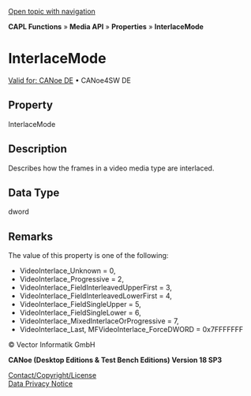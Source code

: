 [Open topic with navigation](../../../../../CANoeDEFamily.htm#Topics/CAPLFunctions/Media/Properties/CAPLfunctionInterlaceMode.md)

**CAPL Functions** » **Media API** » **Properties** » **InterlaceMode**

# InterlaceMode

[Valid for: CANoe DE](../../../Shared/FeatureAvailability.md) • CANoe4SW DE

## Property

InterlaceMode

## Description

Describes how the frames in a video media type are interlaced.

## Data Type

dword

## Remarks

The value of this property is one of the following:

- VideoInterlace_Unknown = 0,
- VideoInterlace_Progressive = 2,
- VideoInterlace_FieldInterleavedUpperFirst = 3,
- VideoInterlace_FieldInterleavedLowerFirst = 4,
- VideoInterlace_FieldSingleUpper = 5,
- VideoInterlace_FieldSingleLower = 6,
- VideoInterlace_MixedInterlaceOrProgressive = 7,
- VideoInterlace_Last, MFVideoInterlace_ForceDWORD = 0x7FFFFFFF

© Vector Informatik GmbH

**CANoe (Desktop Editions & Test Bench Editions) Version 18 SP3**

[Contact/Copyright/License](../../../Shared/ContactCopyrightLicense.md)  
[Data Privacy Notice](https://www.vector.com/int/en/company/get-info/privacy-policy/)
